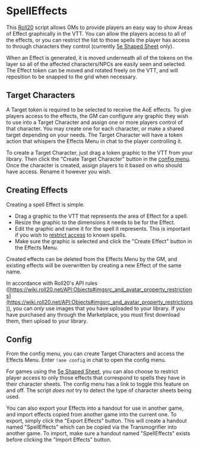 # SpellEffects
This [Roll20](http://roll20.net/) script allows GMs to provide players an easy way to show Areas of Effect graphically in the VTT. You can allow the players access to all of the effects, or you can restrict the list to those spells the player has access to through characters they control (currently [5e Shaped Sheet](http://github.com/mlenser/roll20-character-sheets/tree/master/5eShaped) only).

When an Effect is generated, it is moved underneath all of the tokens on the layer so all of the affected characters/NPCs are easily seen and selected. The Effect token can be moved and rotated freely on the VTT, and will reposition to be snapped to the grid when necessary.

## Target Characters
A Target token is required to be selected to receive the AoE effects. To give players access to the effects, the GM can configure any graphic they wish to use into a Target Character and assign one or more players control of that character. You may create one for each character, or make a shared target depending on your needs. The Target Character will have a token action that whispers the Effects Menu in chat to the player controlling it.

To create a Target Character, just drag a token graphic to the VTT from your library. Then click the "Create Target Character" button in the [config menu](#config). Once the character is created, assign players to it based on who should have access. Rename it however you wish.

## Creating Effects
Creating a spell Effect is simple.
- Drag a graphic to the VTT that represents the area of Effect for a spell.
- Resize the graphic to the dimensions it needs to be for the Effect.
- Edit the graphic and name it for the spell it represents. This is important if you wish to [restrict access](#config) to known spells.
- Make sure the graphic is selected and click the "Create Effect" button in the Effects Menu.

Created effects can be deleted from the Effects Menu by the GM, and existing effects will be overwritten by creating a new Effect of the same name.

In accordance with Roll20's API rules ([https://wiki.roll20.net/API:Objects#imgsrc_and_avatar_property_restrictions](https://wiki.roll20.net/API:Objects#imgsrc_and_avatar_property_restrictions)), you can *only* use images that you have uploaded to your library. If you have purchased any through the Marketplace, you must first download them, then upload to your library.

## Config
From the config menu, you can create Target Characters and access the Effects Menu. Enter `!aoe config` in chat to open the config menu.

For games using the [5e Shaped Sheet](http://github.com/mlenser/roll20-character-sheets/tree/master/5eShaped), you can also choose to restrict player access to only those effects that correspond to spells they have in their character sheets. The config menu has a link to toggle this feature on and off. The script *does not* try to detect the type of character sheets being used.

You can also export your Effects into a handout for use in another game, and import effects copied from another game into the current one. To export, simply click the "Export Effects" button. This will create a handout named "SpellEffects" which can be copied via the Transmogrifier into another game. To import, make sure a handout named "SpellEffects" exists before clicking the "Import Effects" button.
